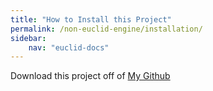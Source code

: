 ```yaml
---
title: "How to Install this Project"
permalink: /non-euclid-engine/installation/
sidebar:
    nav: "euclid-docs"
---
```


Download this project off of [My Github](https://www.github.com/ajakacky)